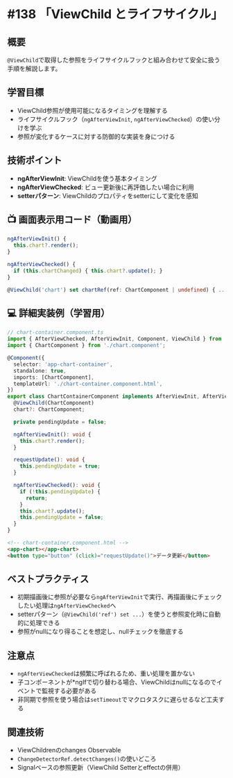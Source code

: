 # #138 「ViewChild とライフサイクル」

## 概要
`@ViewChild`で取得した参照をライフサイクルフックと組み合わせて安全に扱う手順を解説します。

## 学習目標
- ViewChild参照が使用可能になるタイミングを理解する
- ライフサイクルフック（`ngAfterViewInit`, `ngAfterViewChecked`）の使い分けを学ぶ
- 参照が変化するケースに対する防御的な実装を身につける

## 技術ポイント
- **ngAfterViewInit**: ViewChildを使う基本タイミング
- **ngAfterViewChecked**: ビュー更新後に再評価したい場合に利用
- **setterパターン**: ViewChildのプロパティをsetterにして変化を感知

## 📺 画面表示用コード（動画用）

```typescript
ngAfterViewInit() {
  this.chart?.render();
}
```

```typescript
ngAfterViewChecked() {
  if (this.chartChanged) { this.chart?.update(); }
}
```

```typescript
@ViewChild('chart') set chartRef(ref: ChartComponent | undefined) { ... }
```

## 💻 詳細実装例（学習用）
```typescript
// chart-container.component.ts
import { AfterViewChecked, AfterViewInit, Component, ViewChild } from '@angular/core';
import { ChartComponent } from './chart.component';

@Component({
  selector: 'app-chart-container',
  standalone: true,
  imports: [ChartComponent],
  templateUrl: './chart-container.component.html',
})
export class ChartContainerComponent implements AfterViewInit, AfterViewChecked {
  @ViewChild(ChartComponent)
  chart?: ChartComponent;

  private pendingUpdate = false;

  ngAfterViewInit(): void {
    this.chart?.render();
  }

  requestUpdate(): void {
    this.pendingUpdate = true;
  }

  ngAfterViewChecked(): void {
    if (!this.pendingUpdate) {
      return;
    }
    this.chart?.update();
    this.pendingUpdate = false;
  }
}
```

```html
<!-- chart-container.component.html -->
<app-chart></app-chart>
<button type="button" (click)="requestUpdate()">データ更新</button>
```

## ベストプラクティス
- 初期描画後に参照が必要なら`ngAfterViewInit`で実行、再描画後にチェックしたい処理は`ngAfterViewChecked`へ
- setterパターン（`@ViewChild('ref') set ...`）を使うと参照変化時に自動的に処理できる
- 参照がnullになり得ることを想定し、nullチェックを徹底する

## 注意点
- `ngAfterViewChecked`は頻繁に呼ばれるため、重い処理を置かない
- 子コンポーネントが*ngIfで切り替わる場合、ViewChildはnullになるのでイベントで監視する必要がある
- 非同期で参照を使う場合は`setTimeout`でマクロタスクに遅らせるなど工夫する

## 関連技術
- ViewChildrenのchanges Observable
- `ChangeDetectorRef.detectChanges()`の使いどころ
- Signalベースの参照更新（ViewChild Setterとeffectの併用）

